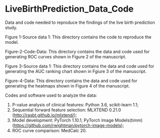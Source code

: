 # LiveBirthPrediction_Data_Code
Data and code needed to reproduce the findings of the live birth prediction study.

Figure 1-Source data 1:
This directory contains the code to reproduce the model.

Figure-2-Code-Data: 
This directory contains the data and code used for generating ROC curves shown in Figure 2 of the manuscript.

Figure 3-Source data 1:
This directory contains the data and code used for generating the AUC ranking chart shown in Fgiure 3 of the manuscript.

Figure-4-Data:
This directory contains the data and code used for generating the heatmaps shown in Figure 4 of the manuscript.

Codes and software used to analyze the data:
1) P-value analysis of clinical features: Python 3.6, scikit-learn 1.1;
2) Sequential forward feature selection: MLXTEND 0.21.0 (http://rasbt.github.io/mlxtend/);
3) Model development: PyTorch 1.10.1, PyTorch Image Models(timm)(https://github.com/rwightman/pytorch-image-models);
4) ROC curve comparison: MedCalc 20.

